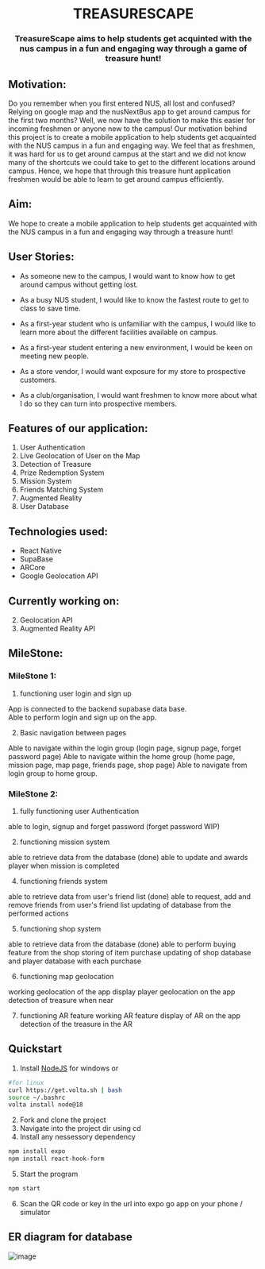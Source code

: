 <h1 align="center">TREASURESCAPE</h1>
<h3 align="center">TreasureScape aims to help students get acquinted with the nus campus in a fun and engaging way through a game of treasure hunt!</h3>

## Motivation:
Do you remember when you first entered NUS, all lost and confused? Relying on google map and the nusNextBus app to get around campus for the first two months? Well, we now have the solution to make this easier for incoming freshmen or anyone new to the campus! Our motivation behind this project is to create a mobile application to help students get acquainted with the NUS campus in a fun and engaging way. We feel that as freshmen, it was hard for us to get around campus at the start and we did not know many of the shortcuts we could take to get to the different locations around campus. Hence, we hope that through this treasure hunt application freshmen would be able to learn to get around campus efficiently. 

## Aim:
We hope to create a mobile application to help students get acquainted with the NUS campus in a fun and engaging way through a treasure hunt! 

## User Stories:
- As someone new to the campus, I would want to know how to get around campus without getting lost. 

- As a busy NUS student, I would like to know the fastest route to get to class to save time. 

- As a first-year student who is unfamiliar with the campus, I would like to learn more about the different facilities available on campus. 

- As a first-year student entering a new environment, I would be keen on meeting new people.

- As a store vendor, I would want exposure for my store to prospective customers. 

- As a club/organisation, I would want freshmen to know more about what I do so they can turn into prospective members.

## Features of our application: 
   1. User Authentication 
   3. Live Geolocation of User on the Map
   4. Detection of Treasure
   5. Prize Redemption System
   6. Mission System
   7. Friends Matching System
   8. Augmented Reality 
   9. User Database 


## Technologies used:
- React Native
- SupaBase
- ARCore 
- Google Geolocation API

## Currently working on:
2. Geolocation API
3. Augmented Reality API

## MileStone:
### MileStone 1:
1. functioning user login and sign up 

App is connected to the backend supabase data base.  
Able to perform login and sign up on the app.

2. Basic navigation between pages 

Able to navigate within the login group (login page, signup page, forget password page)
Able to navigate within the home group (home page, mission page, map page, friends page, shop page)
Able to navigate from login group to home group.


### MileStone 2:
1. fully functioning user Authentication

able to login, signup and forget password (forget password WIP)

2. functioning mission system

able to retrieve data from the database (done)
able to update and awards player when mission is completed

4. functioning friends system

able to retrieve data from user's friend list (done)
able to request, add and remove friends from user's friend list
updating of database from the performed actions

5. functioning shop system

able to retrieve data from the database (done)
able to perform buying feature from the shop
storing of item purchase
updating of shop database and player database with each purchase

6. functioning map geolocation

working geolocation of the app
display player geolocation on the app
detection of treasure when near

7. functioning AR feature
working AR feature 
display of AR on the app
detection of the treasure in the AR 

## Quickstart
1. Install [NodeJS](https://nodejs.org/en/download) for windows or 
```bash
#for linux
curl https://get.volta.sh | bash
source ~/.bashrc
volta install node@18
``` 
2. Fork and clone the project
3. Navigate into the project dir using cd
4. Install any nessessory dependency 
```bash
npm install expo
npm install react-hook-form
```
5. Start the program
```bash
npm start
```
6. Scan the QR code or key in the url into expo go app on your phone / simulator

## ER diagram for database
![image](https://github.com/linha00/Treasurescape/assets/121675791/4f5540d6-c590-4d2d-9f3f-8904d5e244c8)
